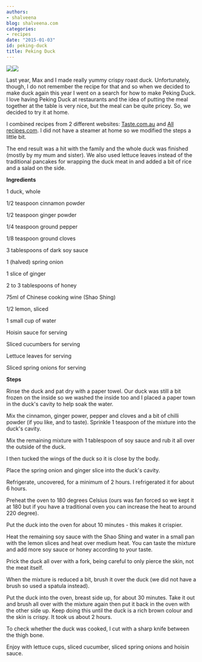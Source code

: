```yaml
---
authors:
- shalveena
blog: shalveena.com
categories:
- recipes
date: "2015-01-03"
id: peking-duck
title: Peking Duck
---
```


[![](images/f872f-img_4887.jpg)![](https://shalveena.files.wordpress.com/2015/01/f872f-img_4887.jpg?w=300)](https://shalveena.files.wordpress.com/2015/01/3c51b-img_4885.jpg)

  

  

Last year, Max and I made really yummy crispy roast duck. Unfortunately, though, I do not remember the recipe for that and so when we decided to make duck again this year I went on a search for how to make Peking Duck. I love having Peking Duck at restaurants and the idea of putting the meal together at the table is very nice, but the meal can be quite pricey. So, we decided to try it at home. 

  

I combined recipes from 2 different websites: [Taste.com.au](http://www.taste.com.au/recipes/27924/peking+duck) and [All recipes.com](http://allrecipes.com/recipe/peking-duck/). I did not have a steamer at home so we modified the steps a little bit. 

  

The end result was a hit with the family and the whole duck was finished (mostly by my mum and sister). We also used lettuce leaves instead of the traditional pancakes for wrapping the duck meat in and added a bit of rice and a salad on the side. 

  

**Ingredients**

1 duck, whole

1/2 teaspoon cinnamon powder

1/2 teaspoon ginger powder

1/4 teaspoon ground pepper

1/8 teaspoon ground cloves

3 tablespoons of dark soy sauce

1 (halved) spring onion

1 slice of ginger

2 to 3 tablespoons of honey

75ml of Chinese cooking wine (Shao Shing)

1/2 lemon, sliced

1 small cup of water

Hoisin sauce for serving 

Sliced cucumbers for serving

Lettuce leaves for serving

Sliced spring onions for serving

**Steps**

Rinse the duck and pat dry with a paper towel. Our duck was still a bit frozen on the inside so we washed the inside too and I placed a paper town in the duck's cavity to help soak the water.

  

Mix the cinnamon, ginger power, pepper and cloves and a bit of chilli powder (if you like, and to taste). Sprinkle 1 teaspoon of the mixture into the duck's cavity.

  

Mix the remaining mixture with 1 tablespoon of soy sauce and rub it all over the outside of the duck.

  

I then tucked the wings of the duck so it is close by the body.

  

Place the spring onion and ginger slice into the duck's cavity.

  

Refrigerate, uncovered, for a minimum of 2 hours. I refrigerated it for about 6 hours.

  

Preheat the oven to 180 degrees Celsius (ours was fan forced so we kept it at 180 but if you have a traditional oven you can increase the heat to around 220 degree).

  

Put the duck into the oven for about 10 minutes - this makes it crispier.

  

Heat the remaining soy sauce with the Shao Shing and water in a small pan with the lemon slices and heat over medium heat. You can taste the mixture and add more soy sauce or honey according to your taste. 

  

Prick the duck all over with a fork, being careful to only pierce the skin, not the meat itself. 

  

When the mixture is reduced a bit, brush it over the duck (we did not have a brush so used a spatula instead). 

  

Put the duck into the oven, breast side up, for about 30 minutes. Take it out and brush all over with the mixture again then put it back in the oven with the other side up. Keep doing this until the duck is a rich brown colour and the skin is crispy. It took us about 2 hours. 

  

To check whether the duck was cooked, I cut with a sharp knife between the thigh bone.

  

Enjoy with lettuce cups, sliced cucumber, sliced spring onions and hoisin sauce.
